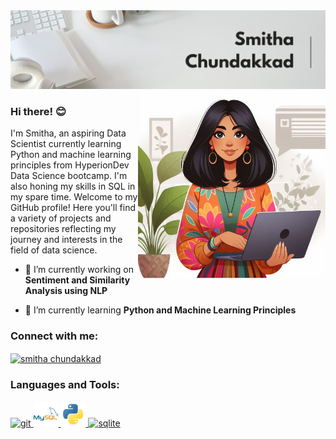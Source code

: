 
<img src="https://github.com/Smisan/Smisan/blob/main/Simple%20Work%20LinkedIn%20Banner%20(1).png">



<img src="https://raw.githubusercontent.com/Smisan/Smisan/main/_b1669664-d594-4d98-94c9-1035d0b7dd56.jpg" alt="Alt Text" width="300" align="right">


### Hi there! 😊

I'm Smitha, an aspiring Data Scientist currently learning Python and machine learning principles from HyperionDev Data Science bootcamp. I'm also honing my skills in SQL in my spare time. Welcome to my GitHub profile! Here you'll find a variety of projects and repositories reflecting my journey and interests in the field of data science.

- 🔭 I’m currently working on **Sentiment and Similarity Analysis using NLP**

- 🌱 I’m currently learning **Python and Machine Learning Principles**

<h3 align="left">Connect with me:</h3>
<p align="left">
<a href="https://linkedin.com/in/smitha chundakkad" target="blank"><img align="center" src="https://raw.githubusercontent.com/rahuldkjain/github-profile-readme-generator/master/src/images/icons/Social/linked-in-alt.svg" alt="smitha chundakkad" height="30" width="40" /></a>
</p>

<h3 align="left">Languages and Tools:</h3>
<p align="left"> <a href="https://git-scm.com/" target="_blank" rel="noreferrer"> <img src="https://www.vectorlogo.zone/logos/git-scm/git-scm-icon.svg" alt="git" width="40" height="40"/> </a> <a href="https://www.mysql.com/" target="_blank" rel="noreferrer"> <img src="https://raw.githubusercontent.com/devicons/devicon/master/icons/mysql/mysql-original-wordmark.svg" alt="mysql" width="40" height="40"/> </a> <a href="https://www.python.org" target="_blank" rel="noreferrer"> <img src="https://raw.githubusercontent.com/devicons/devicon/master/icons/python/python-original.svg" alt="python" width="40" height="40"/> </a> <a href="https://www.sqlite.org/" target="_blank" rel="noreferrer"> <img src="https://www.vectorlogo.zone/logos/sqlite/sqlite-icon.svg" alt="sqlite" width="40" height="40"/> </a> </p>

